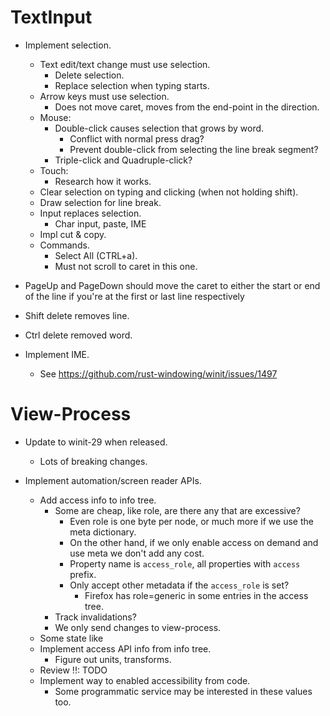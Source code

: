 # TextInput
* Implement selection.
    - Text edit/text change must use selection.
        - Delete selection.
        - Replace selection when typing starts.
    - Arrow keys must use selection.
        - Does not move caret, moves from the end-point in the direction.
    - Mouse:
        - Double-click causes selection that grows by word.
            - Conflict with normal press drag?
            - Prevent double-click from selecting the line break segment?
        - Triple-click and Quadruple-click?
    - Touch:
        - Research how it works.
    - Clear selection on typing and clicking (when not holding shift).
    - Draw selection for line break.
    - Input replaces selection.
        - Char input, paste, IME
    - Impl cut & copy.
    - Commands.
        - Select All (CTRL+a).
        - Must not scroll to caret in this one.

* PageUp and PageDown should move the caret to either the start or end of the line if you're at the first or last line respectively
* Shift delete removes line.
* Ctrl delete removed word.

* Implement IME.
    - See https://github.com/rust-windowing/winit/issues/1497

# View-Process

* Update to winit-29 when released.
    - Lots of breaking changes.

* Implement automation/screen reader APIs.
    - Add access info to info tree.
        - Some are cheap, like role, are there any that are excessive?
            - Even role is one byte per node, or much more if we use the meta dictionary.
            - On the other hand, if we only enable access on demand and use meta we don't add any cost.
            - Property name is `access_role`, all properties with `access` prefix.
            - Only accept other metadata if the `access_role` is set?
                - Firefox has role=generic in some entries in the access tree.
        - Track invalidations?
        - We only send changes to view-process.
    - Some state like
    - Implement access API info from info tree.
        - Figure out units, transforms.
    - Review !!: TODO
    - Implement way to enabled accessibility from code.
        - Some programmatic service may be interested in these values too.